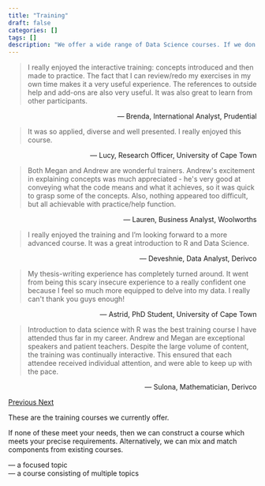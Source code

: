 ```yaml
---
title: "Training"
draft: false
categories: []
tags: []
description: "We offer a wide range of Data Science courses. If we don't have exactly what you're after we'll tailor make something just for you!"
---
```


<div id="testimonial">   				
	<div class="container">
		<div class="row">
			<div class="col-md-12 text-center" >
                <!-- <div class="quote"><i class="fa fa-quote-left fa-4x"></i></div> -->
                <div id="carouselExampleIndicators" class="carousel carousel-fade px-5" data-ride="carousel">
					<div class="carousel-inner px-5">
						<div class="carousel-item active">
							<div class="d-flex h-100 align-items-center">
								<div class="w-100">
					    			<blockquote>
					    				I really enjoyed the interactive training: concepts introduced and then made to practice. The fact that I can review/redo my exercises in my own time makes it a very useful experience. The references to outside help and add-ons are also very useful. It was also great to learn from other participants.
	                        		</blockquote>
	                        		<p style="text-align: right;">— Brenda, International Analyst, Prudential</p>
	                    		</div>
	                        </div>
						</div>
						<div class="carousel-item">
							<div class="d-flex h-100 align-items-center">
								<div class="w-100">
					    			<blockquote>
					    				It was so applied, diverse and well presented. I really enjoyed this course.
	                        		</blockquote>
	                        		<p style="text-align: right;">— Lucy, Research Officer, University of Cape Town</p>
	                        	</div>
	                        </div>
						</div>
						<div class="carousel-item">
							<div class="d-flex h-100 align-items-center">
								<div>
					    			<blockquote>
										Both Megan and Andrew are wonderful trainers. Andrew's excitement in explaining concepts was much appreciated - he's very good at conveying what the code means and what it achieves, so it was quick to grasp some of the concepts. Also, nothing appeared too difficult, but all achievable with practice/help function.
	                        		</blockquote>
	                        		<p style="text-align: right;">— Lauren, Business Analyst, Woolworths</p>
	                    		</div>
	                        </div>
						</div>
						<div class="carousel-item">
							<div class="d-flex h-100 align-items-center">
								<div>
	    			    			<blockquote>
					    				I really enjoyed the training and I’m looking forward to a more advanced course. It was a great introduction to R and Data Science.
	                        		</blockquote>
	                        		<p style="text-align: right;">— Deveshnie, Data Analyst, Derivco</p>
	                    		</div>
	                        </div>
						</div>
						<div class="carousel-item">
							<div class="d-flex h-100 align-items-center">
								<div>
	    			    			<blockquote>
					    				My thesis-writing experience has completely turned around. It went from being this scary insecure experience to a really confident one because I feel so much more equipped to delve into my data. I really can't thank you guys enough!
	                        		</blockquote>
	                        		<p style="text-align: right;">— Astrid, PhD Student, University of Cape Town</p>
	                    		</div>
	                        </div>
						</div>
						<div class="carousel-item">
							<div class="d-flex h-100 align-items-center">
								<div>
	    			    			<blockquote>
					    				Introduction to data science with R was the best training course I have attended thus far in my career. Andrew and Megan are exceptional speakers and patient teachers. Despite the large volume of content, the training was continually interactive. This ensured that each attendee received individual attention, and were able to keep up with the pace.
	                        		</blockquote>
	                        		<p style="text-align: right;">— Sulona, Mathematician, Derivco</p>
	                    		</div>
	                        </div>
						</div>
					</div>
            	</div>
				<a class="carousel-control-prev" href="#carouselExampleIndicators" role="button" data-slide="prev">
					<span class="carousel-control-prev-icon" aria-hidden="true"></span>
					<span class="sr-only">Previous</span>
				</a>
				<a class="carousel-control-next" href="#carouselExampleIndicators" role="button" data-slide="next">
					<span class="carousel-control-next-icon" aria-hidden="true"></span>
					<span class="sr-only">Next</span>
				</a>
            </div>							
		</div>
	</div>
</div>

These are the training courses we currently offer.

If none of these meet your needs, then we can construct a course which meets your precise requirements. Alternatively, we can mix and match components from existing courses.

<i class="fas fa-tag"></i> &mdash; a focused topic<br>
<i class="fas fa-list"></i> &mdash; a course consisting of multiple topics

